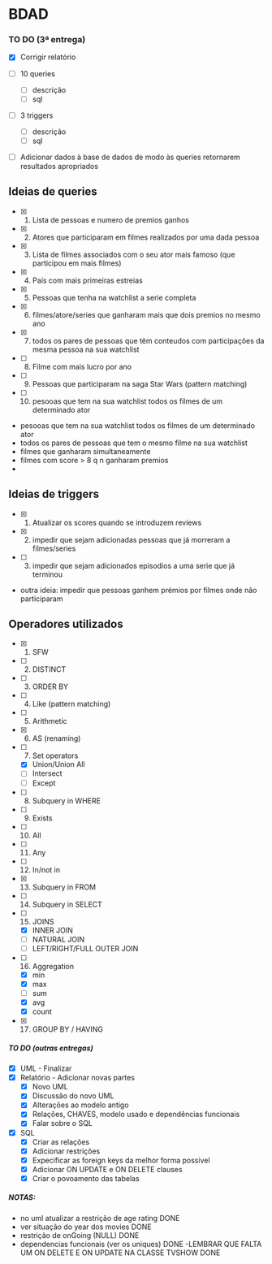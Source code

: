 # BDAD

### TO DO (3ª entrega)
- [X] Corrigir relatório
- [ ] 10 queries
    - [ ] descrição
    - [ ] sql
- [ ] 3 triggers
    - [ ] descrição
    - [ ] sql
- [ ] Adicionar dados à base de dados de modo às queries retornarem resultados apropriados


## Ideias de queries 
- [X] 1.  Lista de pessoas e numero de premios ganhos 
- [X] 2.  Atores que participaram em filmes realizados por uma dada pessoa 
- [x] 3.  Lista de filmes associados com o seu ator mais famoso (que participou em mais filmes)
- [x] 4.  País com mais primeiras estreias
- [x] 5.  Pessoas que tenha na watchlist a serie completa
- [x] 6.  filmes/atore/series que ganharam mais que dois premios no mesmo ano
- [x] 7.  todos os pares de pessoas que têm conteudos com participações da mesma pessoa na sua watchlist
- [ ] 8.  Filme com mais lucro por ano  
- [ ] 9.  Pessoas que participaram na saga Star Wars (pattern matching)
- [ ] 10. pesooas que tem na sua watchlist todos os filmes de um determinado ator

- pesooas que tem na sua watchlist todos os filmes de um determinado ator
- todos os pares de pessoas que tem o mesmo filme na sua watchlist
- filmes que ganharam simultaneamente
- filmes com score > 8 q n ganharam premios
- 

## Ideias de triggers 
- [X] 1. Atualizar os scores quando se introduzem reviews
- [X] 2. impedir que sejam adicionadas pessoas que já morreram a filmes/series
- [ ] 3. impedir que sejam adicionados episodios a uma serie que já terminou
- outra ideia: impedir que pessoas ganhem prémios por filmes onde não participaram


## Operadores utilizados
- [x] 1. SFW
- [ ] 2. DISTINCT
- [ ] 3. ORDER BY
- [ ] 4. Like (pattern matching)
- [ ] 5. Arithmetic
- [x] 6. AS (renaming)
- [ ] 7. Set operators
    - [x] Union/Union All
    - [ ] Intersect
    - [ ] Except
- [ ] 8. Subquery in WHERE
- [ ] 9. Exists
- [ ] 10. All
- [ ] 11. Any
- [ ] 12. In/not in
- [x] 13. Subquery in FROM
- [ ] 14. Subquery in SELECT
- [ ] 15. JOINS
    - [x] INNER JOIN
    - [ ] NATURAL JOIN
    - [ ] LEFT/RIGHT/FULL OUTER JOIN
- [ ] 16. Aggregation
    - [x] min 
    - [x] max
    - [ ] sum 
    - [x] avg 
    - [x] count
- [x] 17. GROUP BY / HAVING


##### TO DO (outras entregas)
- [X] UML - Finalizar
- [X] Relatório - Adicionar novas partes
    - [X] Novo UML
    - [X] Discussão do novo UML
    - [X] Alterações ao modelo antigo
    - [X] Relações, CHAVES, modelo usado e dependências funcionais
    - [X] Falar sobre o SQL
- [X] SQL
    - [X] Criar as relações
    - [X] Adicionar restrições
    - [X] Expecificar as foreign keys da melhor forma possivel
    - [X] Adicionar ON UPDATE e ON DELETE clauses
    - [X] Criar o povoamento das tabelas

##### NOTAS:
- no uml atualizar a restrição de age rating DONE
- ver situação do year dos movies DONE
- restrição de onGoing (NULL) DONE
- dependencias funcionais (ver os uniques) DONE
-LEMBRAR QUE FALTA UM ON DELETE E ON UPDATE NA CLASSE TVSHOW DONE


